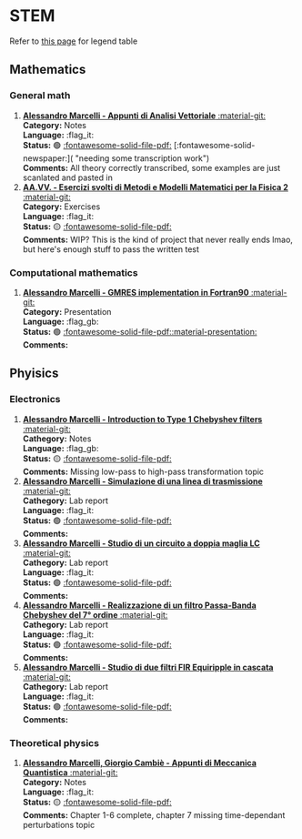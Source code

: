 # STEM

Refer to [this page](http://127.0.0.1:8000/legend/) for legend table

## Mathematics

### General math

 1. [**Alessandro Marcelli - Appunti di Analisi Vettoriale** :material-git:](https://github.com/Free-Open-Source-Learning/analisi-vettoriale "Git repo")   
     **Category:** Notes  
     **Language:** :flag_it:  
     **Status:** :green_circle: [:fontawesome-solid-file-pdf:](https://github.com/Free-Open-Source-Learning/analisi-vettoriale/blob/main/analisi_vettoriale.pdf "PDF available") [:fontawesome-solid-newspaper:]( "needing some transcription work")  
     **Comments:** All theory correctly transcribed, some examples are just scanlated and pasted in  
 2. [**AA.VV. - Esercizi svolti di Metodi e Modelli Matematici per la Fisica 2** :material-git:  ](https://lmao.damettere/repo "Git repo")  
     **Category:** Exercises  
     **Language:** :flag_it:  
     **Status:** :yellow_circle: [:fontawesome-solid-file-pdf:](https://lmao.damettere/doc.pdf "PDF available")  
     **Comments:** WIP? This is the kind of project that never really ends lmao, but here's enough stuff to pass the written test

### Computational mathematics 

1. [**Alessandro Marcelli - GMRES implementation in Fortran90** :material-git:](https://lmao.damettere/repo "Git repo")  
     **Category:** Presentation  
     **Language:** :flag_gb:  
     **Status:** :green_circle: [:fontawesome-solid-file-pdf:](https://lmao.damettere/doc.pdf "PDF available")[:material-presentation:](https:/lmao.damettere/file.odt "ODT available")  
     **Comments:**

## Phyisics

### Electronics

 1. [**Alessandro Marcelli - Introduction to Type 1 Chebyshev filters** :material-git:  ](https://lmao.damettere/repo "Git repo")  
     **Cathegory:** Notes  
     **Language:** :flag_gb:  
     **Status:** :yellow_circle:  [:fontawesome-solid-file-pdf:](https://lmao.damettere/doc.pdf "PDF available")  
     **Comments:** Missing low-pass to high-pass transformation topic
 2. [**Alessandro Marcelli - Simulazione di una linea di trasmissione** :material-git:](https://lmao.damettere/repo "Git repo")  
     **Cathegory:** Lab report  
     **Language:** :flag_it:  
     **Status:** :green_circle:  [:fontawesome-solid-file-pdf:](https://lmao.damettere/doc.pdf "PDF available")  
     **Comments:** 
 3. [**Alessandro Marcelli - Studio di un circuito a doppia maglia LC** :material-git:](https://lmao.damettere/repo "Git repo")  
     **Cathegory:** Lab report  
     **Language:** :flag_it:  
     **Status:** :green_circle:  [:fontawesome-solid-file-pdf:](https://lmao.damettere/doc.pdf "PDF available")  
     **Comments:** 
 4. [**Alessandro Marcelli - Realizzazione di un filtro Passa-Banda Chebyshev del 7° ordine** :material-git:](https://lmao.damettere/repo "Git repo")  
     **Cathegory:** Lab report  
     **Language:** :flag_it:  
     **Status:** :green_circle:  [:fontawesome-solid-file-pdf:](https://lmao.damettere/doc.pdf "PDF available")  
     **Comments:** 
 5. [**Alessandro Marcelli - Studio di due filtri FIR Equiripple in cascata** :material-git:](https://lmao.damettere/repo "Git repo")  
     **Cathegory:** Lab report  
     **Language:** :flag_it:  
     **Status:** :green_circle:  [:fontawesome-solid-file-pdf:](https://lmao.damettere/doc.pdf "PDF available")  
     **Comments:** 

### Theoretical physics

 1. [**Alessandro Marcelli, Giorgio Cambiè - Appunti di Meccanica Quantistica** :material-git:  ](https://github.com/Free-Open-Source-Learning/quantum-mechanics "Git repo")  
     **Category:** Notes  
     **Language:** :flag_it:  
     **Status:** :yellow_circle:  [:fontawesome-solid-file-pdf:](https://github.com/Free-Open-Source-Learning/quantum-mechanics/blob/main/meccanica_quantistica.pdf "PDF available")  
     **Comments:** Chapter 1-6 complete, chapter 7 missing time-dependant perturbations topic

